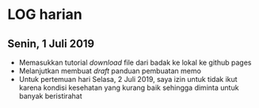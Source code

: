 # LOG harian
## Senin, 1 Juli 2019
- Memasukkan tutorial *download* file dari badak ke lokal ke github pages
- Melanjutkan membuat *draft* panduan pembuatan memo
- Untuk pertemuan hari Selasa, 2 Juli 2019, saya izin untuk tidak ikut karena kondisi kesehatan yang kurang baik sehingga diminta untuk banyak beristirahat
